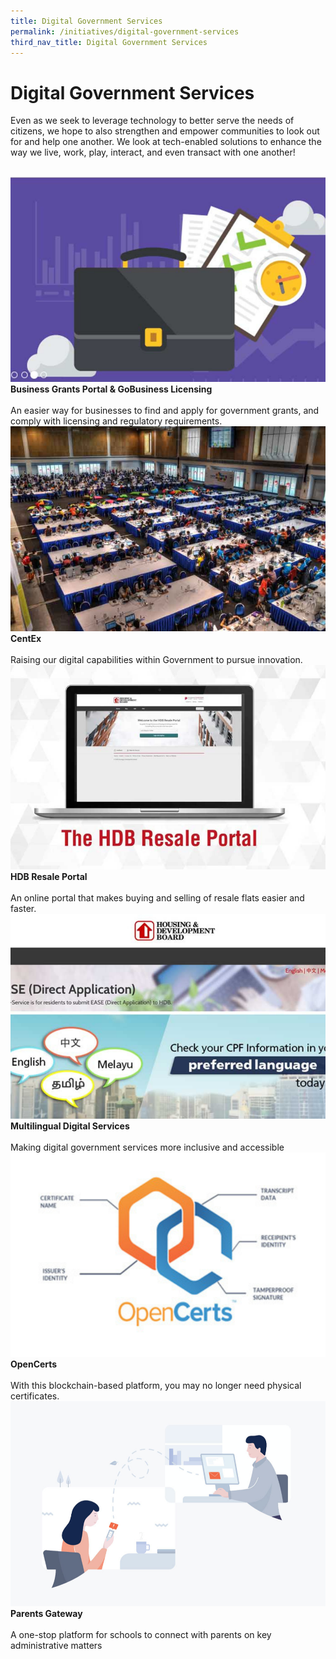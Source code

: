 ```yaml
---
title: Digital Government Services
permalink: /initiatives/digital-government-services
third_nav_title: Digital Government Services
---
```

# Digital Government Services

Even as we seek to leverage technology to better serve the needs of citizens, we hope to also strengthen and empower communities to look out for and help one another. We look at tech-enabled solutions to enhance the way we live, work, play, interact, and even transact with one another!

<br>
<div class="row">  
  <div class="column-c" > 
    <a href="/initiatives/digital-government-services/business-grants-gobusiness-licensing" target="_blank"><img src="/images/initiatives/overview-pages/business-grants.png"></a><br>
    <div class="header"><b>Business Grants Portal & GoBusiness Licensing</b></div><br>
    <div class="para">An easier way for businesses to find and apply for government grants, and comply with licensing and regulatory requirements.</div>
  </div>
   <div class="column-c"> 
    <a href="/initiatives/digital-government-services/centex" target="_blank"><img src="/images/initiatives/overview-pages/centex.png"></a><br>
     <div class="header"><b>CentEx</b></div><br>
    <div class="para">Raising our digital capabilities within Government to pursue innovation.</div>
  </div>
  <div class="column-c">  
    <a href="/initiatives/digital-government-services/hdb-resale-portal" target="_blank"><img src="/images/initiatives/overview-pages/hdb-resale-portal.png"></a><br>
    <div class="header"><b>HDB Resale Portal</b></div><br>
    <div class="para">An online portal that makes buying and selling of resale flats easier and faster.</div>
  </div>     
</div>
<div class="row">  
  <div class="column-c" > 
    <a href="/initiatives/digital-government-services/multilingual-digital-services" target="_blank"><img src="/images/initiatives/overview-pages/multilingual-digital-services.png"></a><br>
    <div class="header"><b>Multilingual Digital Services</b></div><br>
    <div class="para">Making digital government services more inclusive and accessible</div>
  </div>
  <div class="column-c" > 
    <a href="/initiatives/digital-government-services/opencerts" target="_blank"><img src="/images/initiatives/overview-pages/opencerts.png"></a><br>
    <div class="header"><b>OpenCerts</b></div><br>
    <div class="para">With this blockchain-based platform, you may no longer need physical certificates.</div>
  </div>
	  <div class="column-c" > 
    <a href="/initiatives/digital-government-services/parents-gateway" target="_blank"><img src="/images/initiatives/overview-pages/parents-gateway.png"></a><br>
    <div class="header"><b>Parents Gateway</b></div><br>
    <div class="para">A one-stop platform for schools to connect with parents on key administrative matters</div>
	</div>
</div>  
<div class="row">